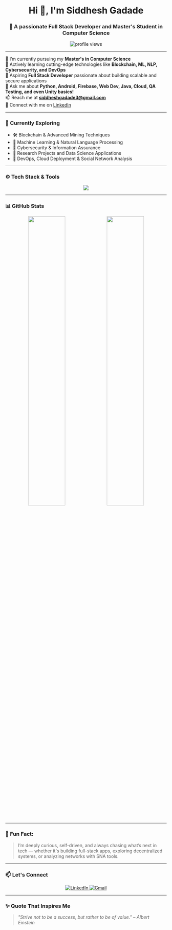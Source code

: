 #

<h1 align="center">Hi 👋, I'm Siddhesh Gadade</h1>
<h3 align="center">🚀 A passionate Full Stack Developer and Master's Student in Computer Science</h3>

<p align="center">
  <img src="https://komarev.com/ghpvc/?username=siddheshgadade&label=Profile%20views&color=0e75b6&style=flat" alt="profile views" />
</p>

---

🔭 I’m currently pursuing my **Master's in Computer Science**  
🌱 Actively learning cutting-edge technologies like **Blockchain, ML, NLP, Cybersecurity, and DevOps**  
💼 Aspiring **Full Stack Developer** passionate about building scalable and secure applications  
💬 Ask me about **Python, Android, Firebase, Web Dev, Java, Cloud, QA Testing, and even Unity basics!**  
📫 Reach me at **siddheshgadade3@gmail.com**  
🔗 Connect with me on [LinkedIn](https://www.linkedin.com/in/siddhesh-gadade-8813412b8/)

---

### 🧠 Currently Exploring
- 🛠️ Blockchain & Advanced Mining Techniques  
- 🤖 Machine Learning & Natural Language Processing  
- 🔐 Cybersecurity & Information Assurance  
- 🧪 Research Projects and Data Science Applications  
- 🔧 DevOps, Cloud Deployment & Social Network Analysis

---

### ⚙️ Tech Stack & Tools
<p align="center">
  <img src="https://skillicons.dev/icons?i=python,java,js,html,css,react,nodejs,firebase,androidstudio,vscode,git,github,linux,rstudio,unity,postgres,mongodb" />
</p>

---

### 📊 GitHub Stats
<p align="center">
  <img src="https://github-readme-stats.vercel.app/api?username=siddheshgadade1&show_icons=true&theme=tokyonight" width="48%" />
  <img src="https://github-readme-stats.vercel.app/api/top-langs/?username=siddheshgadade1&layout=compact&theme=tokyonight" width="48%" />
</p>

---

### 📌 Fun Fact:
> I’m deeply curious, self-driven, and always chasing what’s next in tech — whether it's building full-stack apps, exploring decentralized systems, or analyzing networks with SNA tools.

---

### 📫 Let's Connect
<p align="center">
  <a href="https://www.linkedin.com/in/siddhesh-gadade-8813412b8/" target="_blank">
    <img src="https://img.shields.io/badge/LinkedIn-blue?style=for-the-badge&logo=linkedin" alt="LinkedIn"/>
  </a>
  <a href="mailto:siddheshgadade3@gmail.com">
    <img src="https://img.shields.io/badge/Gmail-red?style=for-the-badge&logo=gmail&logoColor=white" alt="Gmail"/>
  </a>
</p>

---

<!-- Feel free to update this regularly as your journey grows -->

### ✨ Quote That Inspires Me

> *"Strive not to be a success, but rather to be of value." – Albert Einstein*
